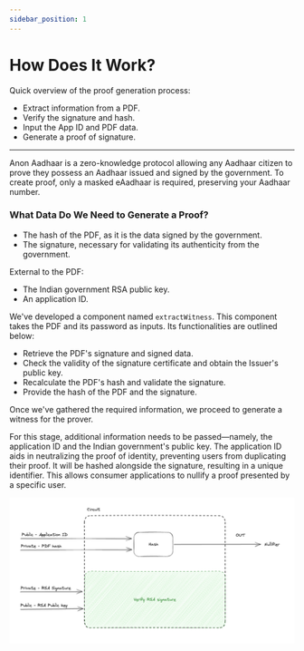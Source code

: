 ```yaml
---
sidebar_position: 1
---
```


# How Does It Work?

Quick overview of the proof generation process:

- Extract information from a PDF.
- Verify the signature and hash.
- Input the App ID and PDF data.
- Generate a proof of signature.

---

Anon Aadhaar is a zero-knowledge protocol allowing any Aadhaar citizen to prove they possess an Aadhaar issued and signed by the government. To create proof, only a masked eAadhaar is required, preserving your Aadhaar number.

### What Data Do We Need to Generate a Proof?

- The hash of the PDF, as it is the data signed by the government.
- The signature, necessary for validating its authenticity from the government.

External to the PDF:

- The Indian government RSA public key.
- An application ID.

We've developed a component named `extractWitness`. This component takes the PDF and its password as inputs. Its functionalities are outlined below:

- Retrieve the PDF's signature and signed data.
- Check the validity of the signature certificate and obtain the Issuer's public key.
- Recalculate the PDF's hash and validate the signature.
- Provide the hash of the PDF and the signature.

Once we've gathered the required information, we proceed to generate a witness for the prover.

For this stage, additional information needs to be passed—namely, the application ID and the Indian government's public key. The application ID aids in neutralizing the proof of identity, preventing users from duplicating their proof. It will be hashed alongside the signature, resulting in a unique identifier. This allows consumer applications to nullify a proof presented by a specific user.

![Alt text](./img/proving_flow.png)
